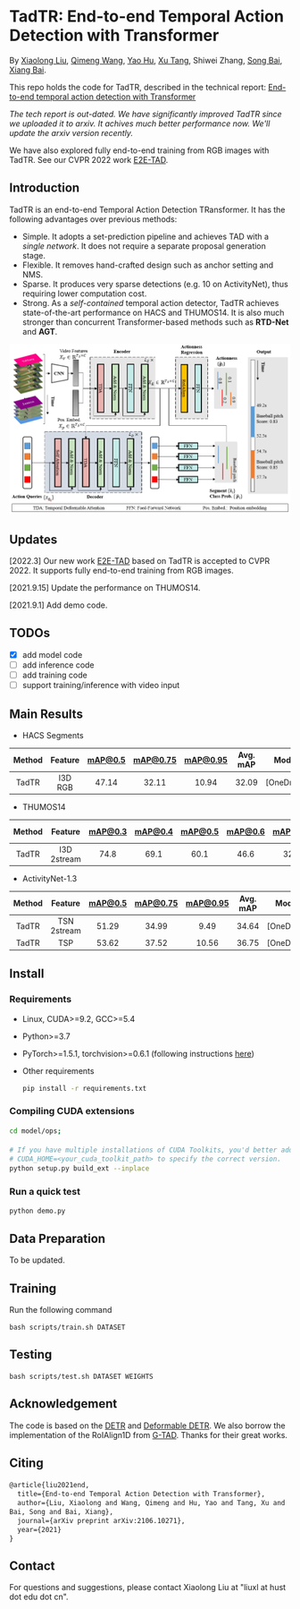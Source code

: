 # TadTR: End-to-end Temporal Action Detection with Transformer

By [Xiaolong Liu](https://github.com/xlliu7), [Qimeng Wang](https://scholar.google.com/citations?user=hi7AeE8AAAAJ), [Yao Hu](https://scholar.google.com/citations?user=LIu7k7wAAAAJ), [Xu Tang](https://scholar.google.com/citations?user=grP24aAAAAAJ), Shiwei Zhang, [Song Bai](http://songbai.site), [Xiang Bai](https://scholar.google.com/citations?user=UeltiQ4AAAAJ).

This repo holds the code for TadTR, described in the technical report:
[End-to-end temporal action detection with Transformer](https://arxiv.org/abs/2106.10271)

_The tech report is out-dated. We have significantly improved TadTR since we uploaded it to arxiv. It achives much better performance now. We'll update the arxiv version recently._ 

We have also explored fully end-to-end training from RGB images with TadTR. See our CVPR 2022 work [E2E-TAD][e2e-tad].


## Introduction

TadTR is an end-to-end Temporal Action Detection TRansformer. It has the following advantages over previous methods:
- Simple. It adopts a set-prediction pipeline and achieves TAD with a *single network*. It does not require a separate proposal generation stage.
- Flexible. It removes hand-crafted design such as anchor setting and NMS.
- Sparse. It produces very sparse detections (e.g. 10 on ActivityNet), thus requiring lower computation cost.
- Strong. As a *self-contained* temporal action detector, TadTR achieves state-of-the-art performance on HACS and THUMOS14. It is also much stronger than concurrent Transformer-based methods such as **RTD-Net** and **AGT**.

![](arch.png "Architecture")

## Updates
[2022.3] Our new work [E2E-TAD][e2e-tad] based on TadTR is accepted to CVPR 2022. It supports fully end-to-end training from RGB images.

[2021.9.15] Update the performance on THUMOS14.

[2021.9.1] Add demo code.

## TODOs
- [x] add model code
- [ ] add inference code
- [ ] add training code
- [ ] support training/inference with video input

## Main Results
- HACS Segments

|Method|Feature|mAP@0.5|mAP@0.75|mAP@0.95|Avg. mAP|Model|
| :----: |:----: | :--: | :----: | :---: | :----: |:----: |  
|TadTR|I3D RGB|47.14 |32.11 |10.94| 32.09|[OneDrive]|


- THUMOS14

|Method|Feature|mAP@0.3|mAP@0.4|mAP@0.5|mAP@0.6|mAP@0.7|Avg. mAP|Model|
| :----: |:----: | :--: | :----: | :---: | :----: |:----: | :----: |:----: |
|TadTR|I3D 2stream|74.8 |69.1| 60.1| 46.6| 32.8| 56.7|[OneDrive]

- ActivityNet-1.3

|Method|Feature|mAP@0.5|mAP@0.75|mAP@0.95|Avg. mAP|Model|
| :----: |:----: | :--: | :----: | :---: | :----: |:----: | 
|TadTR|TSN 2stream|51.29 |34.99| 9.49| 34.64|[OneDrive]|
|TadTR|TSP|53.62| 37.52| 10.56| 36.75|[OneDrive]|


## Install
### Requirements

* Linux, CUDA>=9.2, GCC>=5.4
  
* Python>=3.7

  
* PyTorch>=1.5.1, torchvision>=0.6.1 (following instructions [here](https://pytorch.org/))
  
* Other requirements
    ```bash
    pip install -r requirements.txt
    ```
### Compiling CUDA extensions

```bash
cd model/ops;

# If you have multiple installations of CUDA Toolkits, you'd better add a prefix
# CUDA_HOME=<your_cuda_toolkit_path> to specify the correct version. 
python setup.py build_ext --inplace
```

### Run a quick test
```
python demo.py
```

## Data Preparation
To be updated.

## Training
Run the following command
```
bash scripts/train.sh DATASET
```

## Testing
```
bash scripts/test.sh DATASET WEIGHTS
```

## Acknowledgement
The code is based on the [DETR](https://github.com/facebookresearch/detr) and [Deformable DETR](https://github.com/fundamentalvision/Deformable-DETR). We also borrow the implementation of the RoIAlign1D from [G-TAD](https://github.com/Frostinassiky/gtad). Thanks for their great works.

## Citing
```
@article{liu2021end,
  title={End-to-end Temporal Action Detection with Transformer},
  author={Liu, Xiaolong and Wang, Qimeng and Hu, Yao and Tang, Xu and Bai, Song and Bai, Xiang},
  journal={arXiv preprint arXiv:2106.10271},
  year={2021}
}
```

## Contact

For questions and suggestions, please contact Xiaolong Liu at "liuxl at hust dot edu dot cn".

[e2e-tad]: https://github.com/xlliu7/E2E-TAD
